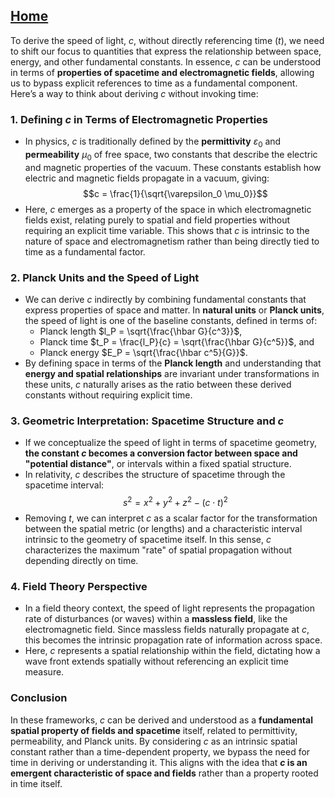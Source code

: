 [Home](https://t2m.io/VwvDcuw)
---

To derive the speed of light, $c$, without directly referencing time ($t$), we need to shift our focus to quantities that express the relationship between space, energy, and other fundamental constants. In essence, $c$ can be understood in terms of **properties of spacetime and electromagnetic fields**, allowing us to bypass explicit references to time as a fundamental component. Here’s a way to think about deriving $c$ without invoking time:

### 1. **Defining $c$ in Terms of Electromagnetic Properties**
   - In physics, $c$ is traditionally defined by the **permittivity** $\varepsilon_0$ and **permeability** $\mu_0$ of free space, two constants that describe the electric and magnetic properties of the vacuum. These constants establish how electric and magnetic fields propagate in a vacuum, giving:
     $$c = \frac{1}{\sqrt{\varepsilon_0 \mu_0}}$$
   - Here, $c$ emerges as a property of the space in which electromagnetic fields exist, relating purely to spatial and field properties without requiring an explicit time variable. This shows that $c$ is intrinsic to the nature of space and electromagnetism rather than being directly tied to time as a fundamental factor.

### 2. **Planck Units and the Speed of Light**
   - We can derive $c$ indirectly by combining fundamental constants that express properties of space and matter. In **natural units** or **Planck units**, the speed of light is one of the baseline constants, defined in terms of:
     - Planck length $l_P = \sqrt{\frac{\hbar G}{c^3}}$,
     - Planck time $t_P = \frac{l_P}{c} = \sqrt{\frac{\hbar G}{c^5}}$, and
     - Planck energy $E_P = \sqrt{\frac{\hbar c^5}{G}}$.
   - By defining space in terms of the **Planck length** and understanding that **energy and spatial relationships** are invariant under transformations in these units, $c$ naturally arises as the ratio between these derived constants without requiring explicit time.

### 3. **Geometric Interpretation: Spacetime Structure and $c$**
   - If we conceptualize the speed of light in terms of spacetime geometry, **the constant $c$ becomes a conversion factor between space and "potential distance"**, or intervals within a fixed spatial structure.
   - In relativity, $c$ describes the structure of spacetime through the spacetime interval:
     $$s^2 = x^2 + y^2 + z^2 - (c \cdot t)^2$$
   - Removing $t$, we can interpret $c$ as a scalar factor for the transformation between the spatial metric (or lengths) and a characteristic interval intrinsic to the geometry of spacetime itself. In this sense, $c$ characterizes the maximum "rate" of spatial propagation without depending directly on time.

### 4. **Field Theory Perspective**
   - In a field theory context, the speed of light represents the propagation rate of disturbances (or waves) within a **massless field**, like the electromagnetic field. Since massless fields naturally propagate at $c$, this becomes the intrinsic propagation rate of information across space.
   - Here, $c$ represents a spatial relationship within the field, dictating how a wave front extends spatially without referencing an explicit time measure.

### Conclusion
In these frameworks, $c$ can be derived and understood as a **fundamental spatial property of fields and spacetime** itself, related to permittivity, permeability, and Planck units. By considering $c$ as an intrinsic spatial constant rather than a time-dependent property, we bypass the need for time in deriving or understanding it. This aligns with the idea that **$c$ is an emergent characteristic of space and fields** rather than a property rooted in time itself.

